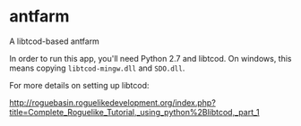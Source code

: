 antfarm
=======

A libtcod-based antfarm

In order to run this app, you'll need Python 2.7 and libtcod. On windows, this means copying ```libtcod-mingw.dll``` and ```SDO.dll```.

For more details on setting up libtcod:

http://roguebasin.roguelikedevelopment.org/index.php?title=Complete_Roguelike_Tutorial,_using_python%2Blibtcod,_part_1